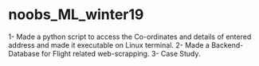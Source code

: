# noobs_ML_winter19


1- Made a python script to access the Co-ordinates and details of entered address and made it executable on Linux terminal.
2- Made a Backend-Database for Flight related web-scrapping.
3- Case Study.
